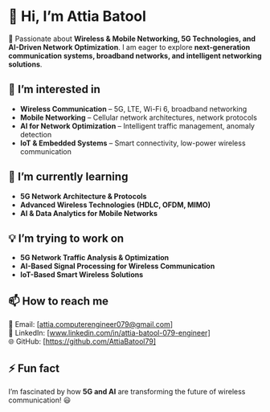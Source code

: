 # 👋 Hi, I’m Attia Batool  

🚀 Passionate about **Wireless & Mobile Networking, 5G Technologies, and AI-Driven Network Optimization**. I am eager to explore **next-generation communication systems, broadband networks, and intelligent networking solutions**.  

## 👀 I’m interested in  
- **Wireless Communication** – 5G, LTE, Wi-Fi 6, broadband networking  
- **Mobile Networking** – Cellular network architectures, network protocols  
- **AI for Network Optimization** – Intelligent traffic management, anomaly detection  
- **IoT & Embedded Systems** – Smart connectivity, low-power wireless communication  

## 🌱 I’m currently learning  
- **5G Network Architecture & Protocols**  
- **Advanced Wireless Technologies (HDLC, OFDM, MIMO)**  
- **AI & Data Analytics for Mobile Networks**  

## 💡 I’m trying to work on  
- **5G Network Traffic Analysis & Optimization**  
- **AI-Based Signal Processing for Wireless Communication**  
- **IoT-Based Smart Wireless Solutions**  

## 📫 How to reach me  
📧 Email: [attia.computerengineer079@gmail.com]  
🔗 LinkedIn: [www.linkedin.com/in/attia-batool-079-engineer]  
🌐 GitHub: [https://github.com/AttiaBatool79]  

## ⚡ Fun fact  
I’m fascinated by how **5G and AI** are transforming the future of wireless communication! 😃  

<!---
AttiaBatool79/AttiaBatool79 is a ✨ special ✨ repository because its `README.md` (this file) appears on your GitHub profile.
You can click the Preview link to take a look at your changes.
--->
